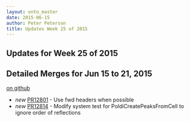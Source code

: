 ```yaml
---
layout: onto_master
date: 2015-06-15
author: Peter Peterson
title: Updates Week 25 of 2015
---
```

Updates for Week 25 of 2015
---------------------------

Detailed Merges for Jun 15 to 21, 2015
--------------------------------------
[on github](https://github.com/mantidproject/mantid/pulls?q=is%3Apr+merged%3A2015-06-16..2015-06-21)

* *new* [PR12801](https://github.com/mantidproject/mantid/pull/12801) - Use fwd headers when possible
* *new* [PR12814](https://github.com/mantidproject/mantid/pull/12814) - Modify system test for PoldiCreatePeaksFromCell to ignore order of reflections
